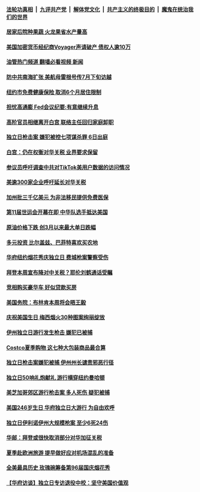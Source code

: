 ####  [法轮功真相](../../../../basic/blob/master/README.md?t=07080131) &nbsp;|&nbsp; [九评共产党](../../../../9ping.md/blob/master/README.md?t=07080131) &nbsp;|&nbsp; [解体党文化](../../../../jtdwh.md/blob/master/README.md?t=07080131)  &nbsp;|&nbsp; [共产主义的终极目的](../../../../gczydzjmd.md/blob/master/README.md?t=07080131) &nbsp;|&nbsp; [魔鬼在统治我们的世界](../../../../mgztzwmdsj.md/blob/master/README.md?t=07080131) 

#### [居家后院种果蔬 火龙果省水产量高](../pages/prog203/a103473513.md?t=07080131) 

#### [美国加密货币经纪商Voyager声请破产 债权人逾10万](../pages/prog203/a103473407.md?t=07080131) 

#### [油管热门频道 翻墙必看视频 新闻](http://45.76.130.85:81/youtube.html?07080131)

#### [防中共南海扩张 美航母雷根号传7月下旬访越](../pages/prog203/a103473272.md?t=07080131) 

#### [纽约市免费健康保险 取消6个月居住限制](../pages/prog203/a103473283.md?t=07080131) 

#### [担忧高通膨 Fed会议纪要:有意继续升息](../pages/prog203/a103473333.md?t=07080131) 

#### [高阶官员相继离开白宫 联络主任回归家庭卸职](../pages/prog203/a103473226.md?t=07080131) 

#### [独立日枪击案 嫌犯被控七项谋杀罪 6日出庭](../pages/prog203/a103472982.md?t=07080131) 

#### [白宫：仍在权衡对华关税 业界要求保留](../pages/prog203/a103472978.md?t=07080131) 

#### [参议员呼吁调查中共对TikTok美用户数据的访问情况](../pages/prog203/a103473018.md?t=07080131) 

#### [美逾300家企业呼吁延长对华关税](../pages/prog203/a103472913.md?t=07080131) 

#### [加州批三千亿美元 为非法移民提供免费医保](../pages/prog203/a103472903.md?t=07080131) 

#### [第11届世运会开幕在即 中华队选手抵达美国](../pages/prog203/a103472830.md?t=07080131) 

#### [原油价格下跌 创3月以来最大单日跌幅](../pages/prog203/a103472444.md?t=07080131) 

#### [多元投资 比尔盖兹、巴菲特喜欢买农地](../pages/prog203/a103472480.md?t=07080131) 

#### [华府纽约烟花秀庆独立日 费城枪案警察受伤](../pages/prog203/a103472441.md?t=07080131) 

#### [拜登本周宣布降对中关税？耶伦刘鹤通话受瞩](../pages/prog203/a103472435.md?t=07080131) 

#### [竞相购买豪华车 好似贷款买房](../pages/prog203/a103472394.md?t=07080131) 

#### [美国务院：布林肯本周将会晤王毅](../pages/prog203/a103472298.md?t=07080131) 

#### [庆祝美国生日 梅西烟火30种图案绚丽绽放](../pages/prog203/a103472308.md?t=07080131) 

#### [伊州独立日游行发生枪击 嫌犯已被捕](../pages/prog203/a103472211.md?t=07080131) 

#### [Costco夏季购物 这七种大包装商品最合算](../pages/prog203/a103472140.md?t=07080131) 

#### [独立日枪击案嫌犯被捕 伊州州长谴责邪恶行径](../pages/prog203/a103472121.md?t=07080131) 

#### [独立日50响礼炮献礼 游行横穿纽约曼哈顿](../pages/prog203/a103471684.md?t=07080131) 

#### [美芝加哥郊区游行枪击案 多人死伤 疑犯被捕](../pages/prog203/a103471678.md?t=07080131) 

#### [美国246岁生日 华府独立日大游行 为自由欢呼](../pages/prog203/a103471601.md?t=07080131) 

#### [独立日伊利诺伊州大规模枪案 至少6死24伤](../pages/prog203/a103471593.md?t=07080131) 

#### [华邮：拜登或很快取消部分对华加征关税](../pages/prog203/a103471604.md?t=07080131) 

#### [夏季赴欧洲旅游 提早做好应对机场混乱的准备](../pages/prog203/a103471533.md?t=07080131) 

#### [全美最具历史 玫瑰碗筹备第96届国庆烟花秀](../pages/prog203/a103471467.md?t=07080131) 

#### [【华府访谈】独立日专访退役中校：坚守美国价值观](../pages/prog203/a103471463.md?t=07080131) 

<img src='http://gfw-breaker.win/goodnews/indexes/prog203.md' width='0px' height='0px'/>
